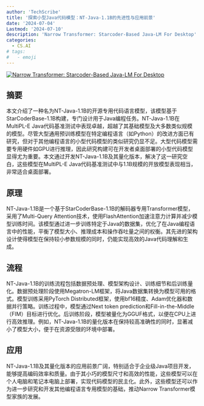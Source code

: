```yaml
---
author: 'TechScribe'
title: '探索小型Java代码模型：NT-Java-1.1B的先进性与应用前景'
date: '2024-07-04'
Lastmod: '2024-07-10'
description: 'Narrow Transformer: Starcoder-Based Java-LM For Desktop'
categories:
  - CS.AI
# tags:
#   - emoji
---
```


[![Narrow Transformer: Starcoder-Based Java-LM For Desktop](https://arxiv-research-1301205113.cos.ap-guangzhou.myqcloud.com/images/2407.03941v1.pdf_0.jpg)](https://arxiv.org/abs/2407.03941v1)

## 摘要

本文介绍了一种名为NT-Java-1.1B的开源专用代码语言模型，该模型基于StarCoderBase-1.1B构建，专门设计用于Java编程任务。NT-Java-1.1B在MultiPL-E Java代码基准测试中表现卓越，超越了其基础模型及大多数类似规模的模型。尽管大型通用预训练模型在特定编程语言（如Python）的改进方面已有研究，但对于其他编程语言的小型代码模型的类似研究仍显不足。大型代码模型需要专用硬件如GPU进行推理，因此研究构建可在开发者桌面部署的小型代码模型显得尤为重要。本文通过开发NT-Java-1.1B及其量化版本，解决了这一研究空白，这些模型在MultiPL-E Java代码基准测试中与1.1B规模的开放模型表现相当，非常适合桌面部署。<!--more-->

## 原理

NT-Java-1.1B是一个基于StarCoderBase-1.1B的解码器专用Transformer模型，采用了Multi-Query Attention技术，使用FlashAttention加速注意力计算并减少模型训练时间。该模型通过进一步训练特定于Java的数据集，优化了在Java编程语言中的性能，平衡了模型大小、推理成本和操作吞吐量之间的权衡。其先进的架构设计使得模型在保持较小参数规模的同时，仍能实现高效的Java代码理解和生成。

## 流程

NT-Java-1.1B的训练流程包括数据预处理、模型架构设计、训练细节和后训练量化。数据预处理阶段使用Megatron-LM框架，将Java数据集转换为模型可用的格式。模型训练采用PyTorch Distributed框架，使用bf16精度、Adam优化器和数据并行策略。训练过程中，模型通过Next token prediction和Fill-in-the-Middle（FIM）目标进行优化。后训练阶段，模型被量化为GGUF格式，以便在CPU上进行高效推理。例如，NT-Java-1.1B的量化版本在保持较高准确性的同时，显著减小了模型大小，便于在资源受限的环境中部署。

## 应用

NT-Java-1.1B及其量化版本的应用前景广阔，特别适合于企业级Java项目开发，能够提高编码效率和质量。由于其小巧的模型尺寸和高效的性能，这些模型可以在个人电脑和笔记本电脑上部署，实现代码模型的民主化。此外，这些模型还可以作为进一步研究和开发其他编程语言专用模型的基础，推动Narrow Transformer模型家族的发展。